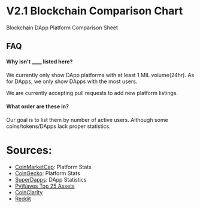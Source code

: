 # V2.1 Blockchain Comparison Chart
Blockchain DApp Platform Comparison Sheet

## FAQ

#### Why isn't ____ listed here?

We currently only show DApp platforms with at least 1 MIL volume(24hr).
As for DApps, we only show DApps with the most users.

We are currently accepting pull requests to add new platform listings.

#### What order are these in?

Our goal is to list them by number of active users. Although some coins/tokens/DApps lack proper statistics.

# Sources:
- [CoinMarketCap](https://coinmarketcap.com/): Platform Stats
- [CoinGecko](https://www.coingecko.com/): Platform Stats
- [SuperDapps](https://superdapps.com/): DApp Statistics
- [PyWaves Top 25 Assets](http://dev.pywaves.org/top25assets/)
- [CoinClarity](https://coinclarity.com/)
- [Reddit](https://www.reddit.com/)
